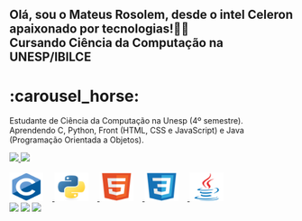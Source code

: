 ## Olá, sou o Mateus Rosolem, desde o intel Celeron apaixonado por tecnologias!👨‍💻 </br>Cursando Ciência da Computação na **UNESP/IBILCE**


<h1 align="left">:carousel_horse: </h1> 

Estudante de Ciência da Computação na Unesp (4º semestre).
<br>Aprendendo C, Python, Front (HTML, CSS e JavaScript) e Java (Programação Orientada a Objetos).

<div>
  <a href="https://github.com/MateusRosolem">
  <img height="180em" src="https://github-readme-stats.vercel.app/api?username=MateusRosolem&show_icons=true&theme=bear&include_all_commits=true&count_private=true"/>
  <img height="180em" src="https://github-readme-stats.vercel.app/api/top-langs/?username=MateusRosolem&layout=compact&langs_count=9&count_private=true&theme=bear"/>
 </div>
  
  <br>
  
  <div style="display: inline_block">
    
   <img style="padding:0 1rem 0 0" height="50" width="60" src="https://raw.githubusercontent.com/devicons/devicon/master/icons/c/c-original.svg">
   <img style="padding:0 1rem 0 0" height="50" width="60" src="https://raw.githubusercontent.com/devicons/devicon/master/icons/python/python-original.svg">
     <img style="padding:0 1rem 0 0" height="50" width="60" src="https://raw.githubusercontent.com/devicons/devicon/master/icons/html5/html5-original.svg">
    <img style="padding:0 1rem 0 0" height="50" width="60" src="https://raw.githubusercontent.com/devicons/devicon/master/icons/css3/css3-original.svg">
    <img style="padding:0 1rem 0 0" height="50" width="60" src="https://raw.githubusercontent.com/devicons/devicon/master/icons/java/java-original.svg">

<div> 
  <a href="https://www.instagram.com/mateusrosolem/" target="_blank"><img src="https://img.shields.io/badge/-Instagram-%23E4405F?style=for-the-badge&logo=instagram&logoColor=white" target="_blank"></a>
  <a href = "mailto:mateusrosolem@gmail.com"><img src="https://img.shields.io/badge/-Hotmail-00c8ff?style=for-the-badge&logo=mail&logoColor=white" target="_blank"></a>
  <a href="https://www.linkedin.com/in/mateus-rosolem-8a0a10b5" target="_blank"><img src="https://img.shields.io/badge/-LinkedIn-%230077B5?style=for-the-badge&logo=linkedin&logoColor=white" target="_blank">   </a> 
</div>
</div>




  

